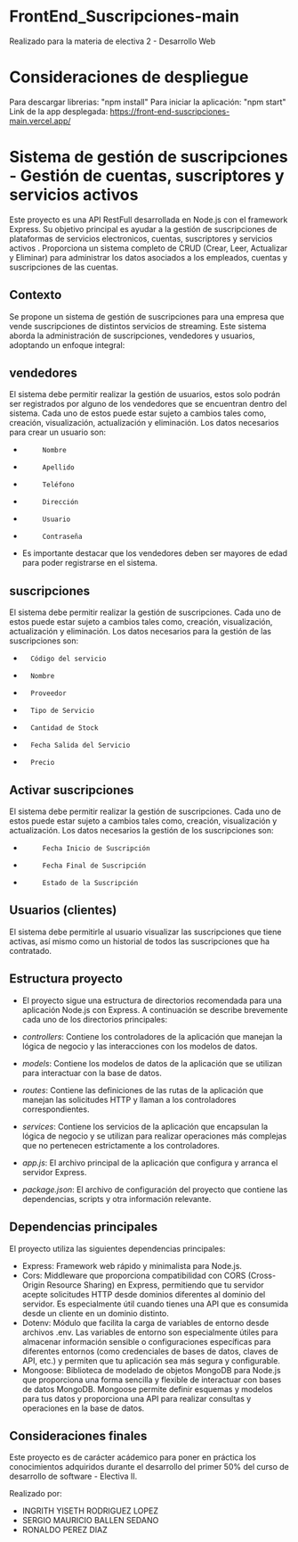 # FrontEnd_Suscripciones-main
 Realizado para la materia de electiva 2 - Desarrollo Web

# Consideraciones de despliegue
 Para descargar librerias: "npm install"
 Para iniciar la aplicación: "npm start"
 Link de la app desplegada: https://front-end-suscripciones-main.vercel.app/

# Sistema de gestión de suscripciones - Gestión de cuentas, suscriptores y servicios activos

Este proyecto es una API RestFull desarrollada en Node.js con el framework Express. Su objetivo principal es ayudar a la gestión de suscripciones de plataformas de servicios electronicos, cuentas, suscriptores y servicios activos 
. Proporciona un sistema completo de CRUD (Crear, Leer, Actualizar y Eliminar) para administrar los datos asociados a los empleados, cuentas y suscripciones de las cuentas.


## Contexto

Se propone un sistema de gestión de suscripciones para una empresa que vende suscripciones de distintos servicios de streaming. Este sistema aborda la administración de suscripciones, vendedores y usuarios, adoptando un enfoque integral: 

## vendedores

El sistema debe permitir realizar la gestión de usuarios, estos solo podrán ser registrados por alguno de los vendedores que se encuentran dentro del sistema. Cada uno de estos puede estar sujeto a cambios tales como, creación, visualización, actualización y eliminación. Los datos necesarios para crear un usuario son:
-          Nombre
-          Apellido
-          Teléfono
-          Dirección
-          Usuario
-          Contraseña

- Es importante destacar que los vendedores deben ser mayores de edad para poder registrarse en el sistema.

## suscripciones

El sistema debe permitir realizar la gestión de suscripciones. Cada uno de estos puede estar sujeto a cambios tales como, creación, visualización, actualización y eliminación. Los datos necesarios para la gestión de las suscripciones son:
-       Código del servicio
-       Nombre
-       Proveedor
-       Tipo de Servicio
-       Cantidad de Stock
-       Fecha Salida del Servicio
-       Precio


## Activar suscripciones

El sistema debe permitir realizar la gestión de suscripciones. Cada uno de estos puede estar sujeto a cambios tales como, creación, visualización y actualización. Los datos necesarios la gestión de los suscripciones son:
-          Fecha Inicio de Suscripción
-          Fecha Final de Suscripción
-          Estado de la Suscripción

## Usuarios (clientes)

El sistema debe permitirle al usuario visualizar las suscripciones que tiene activas, así mismo como un historial de todos las suscripciones que ha contratado.

## Estructura proyecto

- El proyecto sigue una estructura de directorios recomendada para una aplicación Node.js con Express. A continuación se describe brevemente cada uno de los directorios principales:

- *controllers*: Contiene los controladores de la aplicación que manejan la lógica de negocio y las interacciones con los modelos de datos.
- *models*: Contiene los modelos de datos de la aplicación que se utilizan para interactuar con la base de datos.
- *routes*: Contiene las definiciones de las rutas de la aplicación que manejan las solicitudes HTTP y llaman a los controladores correspondientes.
- *services*: Contiene los servicios de la aplicación que encapsulan la lógica de negocio y se utilizan para realizar operaciones más complejas que no pertenecen estrictamente a los controladores.
- *app.js*: El archivo principal de la aplicación que configura y arranca el servidor Express.
- *package.json*: El archivo de configuración del proyecto que contiene las dependencias, scripts y otra información relevante.

## Dependencias principales

El proyecto utiliza las siguientes dependencias principales:

- Express: Framework web rápido y minimalista para Node.js.
- Cors: Middleware que proporciona compatibilidad con CORS (Cross-Origin Resource Sharing) en Express, permitiendo que tu servidor acepte solicitudes HTTP desde dominios diferentes al dominio del servidor. Es especialmente útil cuando tienes una API que es consumida desde un cliente en un dominio distinto.
- Dotenv: Módulo que facilita la carga de variables de entorno desde archivos .env. Las variables de entorno son especialmente útiles para almacenar información sensible o configuraciones específicas para diferentes entornos (como credenciales de bases de datos, claves de API, etc.) y permiten que tu aplicación sea más segura y configurable.
- Mongoose: Biblioteca de modelado de objetos MongoDB para Node.js que proporciona una forma sencilla y flexible de interactuar con bases de datos MongoDB. Mongoose permite definir esquemas y modelos para tus datos y proporciona una API para realizar consultas y operaciones en la base de datos.

## Consideraciones finales

Este proyecto es de carácter acádemico para poner en práctica los conocimientos adquiridos durante el desarrollo del primer 50% del curso de desarrollo de software - Electiva II.

Realizado por:
- INGRITH YISETH RODRIGUEZ LOPEZ
- SERGIO MAURICIO BALLEN SEDANO
- RONALDO PEREZ DIAZ
